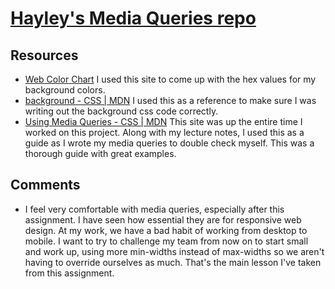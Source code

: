 # [Hayley's Media Queries repo](https://github.com/hhmcdonald/hw_mq_mcdonald_hayley)

## Resources
 * [Web Color Chart](http://html-color-codes.com/) I used this site to come up with the hex values for my background colors.
 * [background - CSS | MDN](https://developer.mozilla.org/en-US/docs/Web/CSS/background) I used this as a reference to make sure I was writing out the background css code correctly.
 * [Using Media Queries - CSS | MDN](https://developer.mozilla.org/en-US/docs/Web/CSS/Media_Queries/Using_media_queries) This site was up the entire time I worked on this project. Along with my lecture notes, I used this as a guide as I wrote my media queries to double check myself. This was a thorough guide with great examples.

## Comments
 * I feel very comfortable with media queries, especially after this assignment. I have seen how essential they are for responsive web design. At my work, we have a bad habit of working from desktop to mobile. I want to try to challenge my team from now on to start small and work up, using more min-widths instead of max-widths so we aren't having to override ourselves as much. That's the main lesson I've taken from this assignment.
